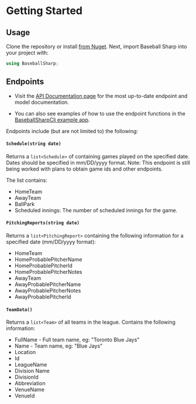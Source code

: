 # Getting Started

## Usage

Clone the repository or install [from Nuget](https://www.nuget.org/packages/BaseballSharp/0.1.1-alpha). Next, import Baseball Sharp into your project with:

```csharp
using BaseballSharp;
```

## Endpoints

- Visit the [API Documentation page](https://markjames.dev/Baseball-Sharp/api/index.html) for the most up-to-date endpoint and model documentation. 

- You can also see examples of how to use the endpoint functions in the [BaseballSharpCli example app](https://github.com/markjamesm/Baseball-Sharp/blob/master/MLBSharpCli/Program.cs).

Endpoints include (but are not limited to) the following:

#### ```Schedule(string date)```

Returns a ```list<Schedule>``` of containing games played on the specified date. Dates should be specified in mm/DD/yyyy format. Note: This endpoint is still being worked with plans to obtain game ids and other endpoints.

The list contains: 

* HomeTeam
* AwayTeam
* BallPark
* Scheduled innings: The number of scheduled innings for the game.


#### ```PitchingReports(string date)```

Returns a ```list<PitchingReport>``` containing the following information for a specified date (mm/DD/yyyy format):

* HomeTeam
* HomeProbablePitcherName
* HomeProbablePitcherId
* HomeProbablePitcherNotes
* AwayTeam
* AwayProbablePitcherName
* AwayProbablePitcherNotes
* AwayProbablePitcherId


#### ```TeamData()```

Returns a ```list<Team>``` of all teams in the league. Contains the following information:

* FullName - Full team name, eg: "Toronto Blue Jays"
* Name - Team name, eg: "Blue Jays"
* Location
* Id 
* LeagueName
* Division Name
* DivisionId
* Abbreviation
* VenueName
* VenueId